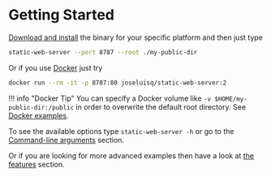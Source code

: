 # Getting Started

[Download and install](./download-and-install.md) the binary for your specific platform and then just type

```sh
static-web-server --port 8787 --root ./my-public-dir
```

Or if you use [Docker](https://www.docker.com/) just try

```sh
docker run --rm -it -p 8787:80 joseluisq/static-web-server:2
```

!!! info "Docker Tip"
    You can specify a Docker volume like `-v $HOME/my-public-dir:/public` in order to overwrite the default root directory. See [Docker examples](features/docker.md).

To see the available options type `static-web-server -h` or go to the [Command-line arguments](./configuration/command-line-arguments.md) section.

Or if you are looking for more advanced examples then have a look at [the features](./features/http1.md) section.

